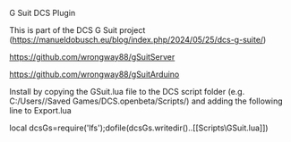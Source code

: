G Suit DCS Plugin

This is part of the DCS G Suit project (https://manueldobusch.eu/blog/index.php/2024/05/25/dcs-g-suite/)

https://github.com/wrongway88/gSuitServer

https://github.com/wrongway88/gSuitArduino

Install by copying the GSuit.lua file to the DCS script folder (e.g. C:/Users/<Username>/Saved Games/DCS.openbeta/Scripts/) and adding the following line to Export.lua

local dcsGs=require('lfs');dofile(dcsGs.writedir()..[[Scripts\GSuit.lua]])

